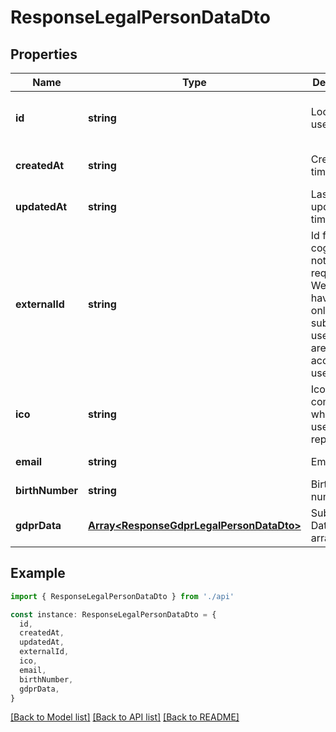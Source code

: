 # ResponseLegalPersonDataDto

## Properties

| Name            | Type                                                                                 | Description                                                                                                | Notes                                               |
| --------------- | ------------------------------------------------------------------------------------ | ---------------------------------------------------------------------------------------------------------- | --------------------------------------------------- |
| **id**          | **string**                                                                           | Local ID of user                                                                                           | [default to '133e0473-44da-407a-b24f-12da343e808d'] |
| **createdAt**   | **string**                                                                           | Created timestamp                                                                                          | [default to 2023-02-10T10:31:49.247Z]               |
| **updatedAt**   | **string**                                                                           | Last updated timestamp                                                                                     | [default to 2023-02-10T10:31:49.247Z]               |
| **externalId**  | **string**                                                                           | Id from cognito, it is not required. We can have also only subscribed user, who are not city account users | [default to 'e51754f2-3367-43f6-b9bc-b5c6131b041a'] |
| **ico**         | **string**                                                                           | Ico of company, which this user represents                                                                 | [default to '000000']                               |
| **email**       | **string**                                                                           | Email                                                                                                      | [default to 'test@bratislava.sk']                   |
| **birthNumber** | **string**                                                                           | Birth number                                                                                               | [default to '9909090000']                           |
| **gdprData**    | [**Array&lt;ResponseGdprLegalPersonDataDto&gt;**](ResponseGdprLegalPersonDataDto.md) | Subscription Data in array                                                                                 | [default to undefined]                              |

## Example

```typescript
import { ResponseLegalPersonDataDto } from './api'

const instance: ResponseLegalPersonDataDto = {
  id,
  createdAt,
  updatedAt,
  externalId,
  ico,
  email,
  birthNumber,
  gdprData,
}
```

[[Back to Model list]](../README.md#documentation-for-models) [[Back to API list]](../README.md#documentation-for-api-endpoints) [[Back to README]](../README.md)
